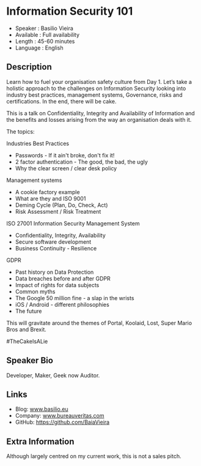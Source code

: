Information Security 101
=========================

* Speaker   : Basilio Vieira
* Available : Full availability
* Length    : 45-60 minutes
* Language  : English

Description
-----------

Learn how to fuel your organisation safety culture from Day 1. Let’s take a holistic approach to the challenges on Information Security looking into industry best practices, management systems, Governance, risks and certifications. In the end, there will be cake.

This is a talk on Confidentiality, Integrity and Availability of Information and the benefits and losses arising from the way an organisation deals with it.

The topics:

Industries Best Practices

* Passwords - If it ain't broke, don't fix it!
* 2 factor authentication - The good, the bad, the ugly
* Why the clear screen / clear desk policy

Management systems

* A cookie factory example
* What are they and ISO 9001
* Deming Cycle (Plan, Do, Check, Act)
* Risk Assessment / Risk Treatment

ISO 27001 Information Security Management System

* Confidentiality, Integrity, Availability
* Secure software development
* Business Continuity - Resilience

GDPR

* Past history on Data Protection
* Data breaches before and after GDPR
* Impact of rights for data subjects
* Common myths
* The Google 50 million fine - a slap in the wrists
* iOS / Android - different philosophies
* The future

This will gravitate around the themes of Portal, Koolaid, Lost, Super Mario Bros and Brexit.

#TheCakeIsALie

Speaker Bio
-----------
Developer, Maker, Geek now Auditor.

Links
-----

* Blog: www.basilio.eu
* Company: www.bureauveritas.com
* GitHub: https://github.com/BaiaVieira

Extra Information
-----------------
Although largely centred on my current work, this is not a sales pitch.
